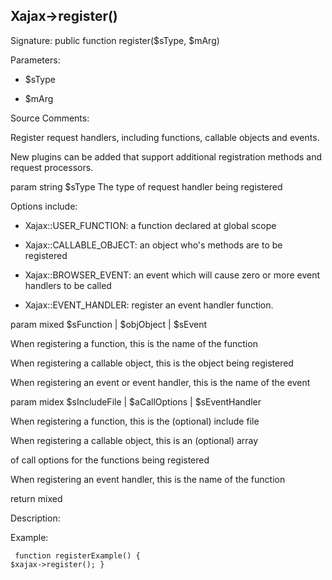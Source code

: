 ## Xajax->register()

Signature: public function register($sType, $mArg)

Parameters:

* $sType

* $mArg




Source Comments:

Register request handlers, including functions, callable objects and events.



New plugins can be added that support additional registration methods and request processors.





param string	$sType			The type of request handler being registered

Options include:

- Xajax::USER_FUNCTION: a function declared at global scope

- Xajax::CALLABLE_OBJECT: an object who's methods are to be registered

- Xajax::BROWSER_EVENT: an event which will cause zero or more event handlers to be called

- Xajax::EVENT_HANDLER: register an event handler function.

param mixed		$sFunction | $objObject | $sEvent

When registering a function, this is the name of the function

When registering a callable object, this is the object being registered

When registering an event or event handler, this is the name of the event

param midex		$sIncludeFile | $aCallOptions | $sEventHandler

When registering a function, this is the (optional) include file

When registering a callable object, this is an (optional) array

of call options for the functions being registered

When registering an event handler, this is the name of the function



return mixed



Description:


Example:
<code><pre>
function registerExample()
{
	$xajax->register();
}
</pre></code>